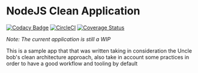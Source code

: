 # NodeJS Clean Application

[![Codacy Badge](https://api.codacy.com/project/badge/Grade/e126c9ef16e34324bcd7115d10e3b788)](https://app.codacy.com/app/contacto_5/ts-express-app-example?utm_source=github.com&utm_medium=referral&utm_content=bixlabs/ts-express-app-example&utm_campaign=Badge_Grade_Dashboard)
[![CircleCI](https://circleci.com/gh/bixlabs/ts-express-app-example.svg?style=svg)](https://circleci.com/gh/bixlabs/ts-express-app-example)
[![Coverage Status](https://coveralls.io/repos/github/bixlabs/ts-express-app-example/badge.svg?branch=master)](https://coveralls.io/github/bixlabs/ts-express-app-example?branch=master)

_*Note*: The current application is still a WIP_ 

This is a sample app that that was written taking in consideration the Uncle bob's clean architecture approach, also
take in account some practices in order to have a good workflow and tooling by default
